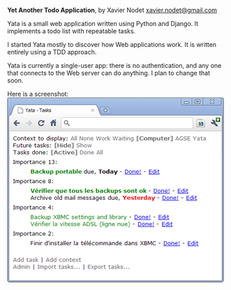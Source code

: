 __Yet Another Todo Application__, by Xavier Nodet <xavier.nodet@gmail.com>

Yata is a small web application written using Python and
Django.  It implements a todo list with repeatable tasks.

I started Yata mostly to discover how Web applications work.
It is written entirely using a TDD approach.

Yata is currently a single-user app: there is no 
authentication, and any one that connects to the Web
server can do anything.  I plan to change that soon.

Here is a screenshot:  
![Yata screeshot](https://github.com/nodet/yata/raw/master/yata-screenshot.png "Main Yata page")